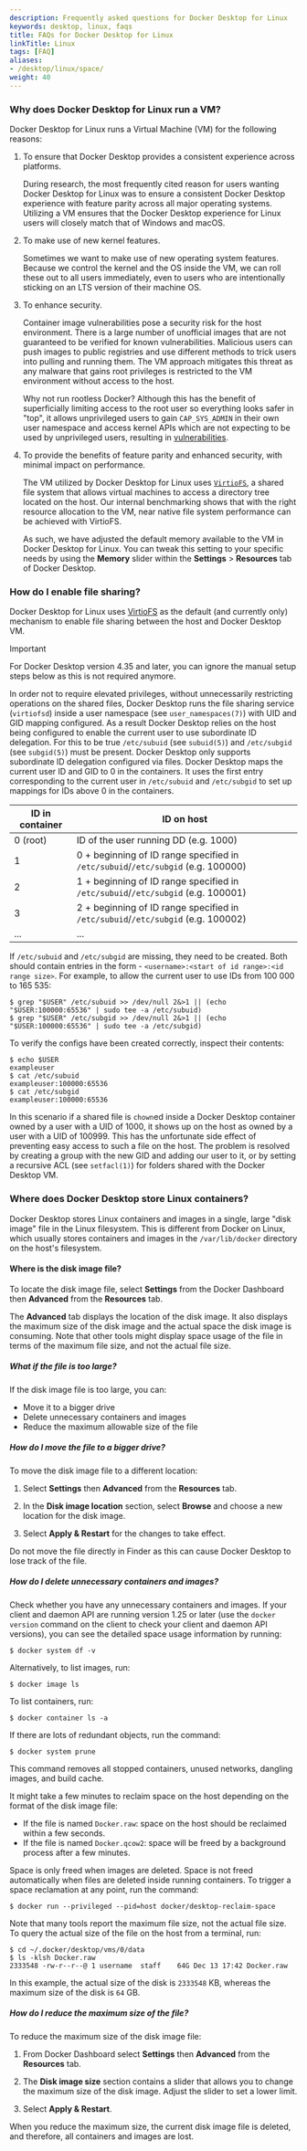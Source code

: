 ```yaml
---
description: Frequently asked questions for Docker Desktop for Linux
keywords: desktop, linux, faqs
title: FAQs for Docker Desktop for Linux
linkTitle: Linux
tags: [FAQ]
aliases:
- /desktop/linux/space/
weight: 40
---
```


### Why does Docker Desktop for Linux run a VM?

Docker Desktop for Linux runs a Virtual Machine (VM) for the following reasons:

1. To ensure that Docker Desktop provides a consistent experience across platforms.

    During research, the most frequently cited reason for users wanting Docker Desktop for Linux was to ensure a consistent Docker Desktop
    experience with feature parity across all major operating systems. Utilizing
    a VM ensures that the Docker Desktop experience for Linux users will closely
    match that of Windows and macOS.

2. To make use of new kernel features.

    Sometimes we want to make use of new operating system features. Because we control the kernel and the OS inside the VM, we can roll these out to all users immediately, even to users who are intentionally sticking on an LTS version of their machine OS.

3. To enhance security.

    Container image vulnerabilities pose a security risk for the host environment. There is a large number of unofficial images that are not guaranteed to be verified for known vulnerabilities. Malicious users can push images to public registries and use different methods to trick users into pulling and running them. The VM approach mitigates this threat as any malware that gains root privileges is restricted to the VM environment without access to the host.

    Why not run rootless Docker? Although this has the benefit of superficially limiting access to the root user so everything looks safer in "top", it allows unprivileged users to gain `CAP_SYS_ADMIN` in their own user namespace and access kernel APIs which are not expecting to be used by unprivileged users, resulting in [vulnerabilities](https://www.openwall.com/lists/oss-security/2022/01/18/7).

4. To provide the benefits of feature parity and enhanced security, with minimal impact on performance.

    The VM utilized by Docker Desktop for Linux uses [`VirtioFS`](https://virtio-fs.gitlab.io), a shared file system that allows virtual machines to access a directory tree located on the host. Our internal benchmarking shows that with the right resource allocation to the VM, near native file system performance can be achieved with VirtioFS.

    As such, we have adjusted the default memory available to the VM in Docker Desktop for Linux. You can tweak this setting to your specific needs by using the **Memory** slider within the **Settings** > **Resources** tab of Docker Desktop.

### How do I enable file sharing?

Docker Desktop for Linux uses [VirtioFS](https://virtio-fs.gitlab.io/) as the
default (and currently only) mechanism to enable file sharing between the host
and Docker Desktop VM. 

> [!IMPORTANT]
>
> For Docker Desktop version 4.35 and later, you can ignore the manual setup steps below as this is not required anymore. 

In order not to require elevated privileges, without
unnecessarily restricting operations on the shared files, Docker Desktop runs
the file sharing service (`virtiofsd`) inside a user namespace (see
`user_namespaces(7)`) with UID and GID mapping configured. As a result Docker
Desktop relies on the host being configured to enable the current user to use
subordinate ID delegation. For this to be true `/etc/subuid` (see `subuid(5)`)
and `/etc/subgid` (see `subgid(5)`) must be present. Docker Desktop only
supports subordinate ID delegation configured via files. Docker Desktop maps the
current user ID and GID to 0 in the containers. It uses the first entry
corresponding to the current user in `/etc/subuid` and `/etc/subgid` to set up
mappings for IDs above 0 in the containers.

| ID in container | ID on host                                                                       |
| --------------- | -------------------------------------------------------------------------------- |
| 0 (root)        | ID of the user running DD (e.g. 1000)                                            |
| 1               | 0 + beginning of ID range specified in `/etc/subuid`/`/etc/subgid` (e.g. 100000) |
| 2               | 1 + beginning of ID range specified in `/etc/subuid`/`/etc/subgid` (e.g. 100001) |
| 3               | 2 + beginning of ID range specified in `/etc/subuid`/`/etc/subgid` (e.g. 100002) |
| ...             | ...                                                                              |

If `/etc/subuid` and `/etc/subgid` are missing, they need to be created.
Both should contain entries in the form -
`<username>:<start of id range>:<id range size>`. For example, to allow the current user
to use IDs from 100 000 to 165 535:

```console
$ grep "$USER" /etc/subuid >> /dev/null 2&>1 || (echo "$USER:100000:65536" | sudo tee -a /etc/subuid)
$ grep "$USER" /etc/subgid >> /dev/null 2&>1 || (echo "$USER:100000:65536" | sudo tee -a /etc/subgid)
```

To verify the configs have been created correctly, inspect their contents:

```console
$ echo $USER
exampleuser
$ cat /etc/subuid
exampleuser:100000:65536
$ cat /etc/subgid
exampleuser:100000:65536
```

In this scenario if a shared file is `chown`ed inside a Docker Desktop container
owned by a user with a UID of 1000, it shows up on the host as owned by
a user with a UID of 100999. This has the unfortunate side effect of preventing
easy access to such a file on the host. The problem is resolved by creating
a group with the new GID and adding our user to it, or by setting a recursive
ACL (see `setfacl(1)`) for folders shared with the Docker Desktop VM.

### Where does Docker Desktop store Linux containers?

Docker Desktop stores Linux containers and images in a single, large "disk image" file in the Linux filesystem. This is different from Docker on Linux, which usually stores containers and images in the `/var/lib/docker` directory on the host's filesystem.

#### Where is the disk image file?

To locate the disk image file, select **Settings** from the Docker Dashboard then **Advanced** from the **Resources** tab.

The **Advanced** tab displays the location of the disk image. It also displays the maximum size of the disk image and the actual space the disk image is consuming. Note that other tools might display space usage of the file in terms of the maximum file size, and not the actual file size.

##### What if the file is too large?

If the disk image file is too large, you can:

- Move it to a bigger drive
- Delete unnecessary containers and images
- Reduce the maximum allowable size of the file

##### How do I move the file to a bigger drive?

To move the disk image file to a different location:

1. Select **Settings** then  **Advanced** from the **Resources** tab.

2. In the **Disk image location** section, select **Browse** and choose a new location for the disk image.

3. Select **Apply & Restart** for the changes to take effect.

Do not move the file directly in Finder as this can cause Docker Desktop to lose track of the file.

##### How do I delete unnecessary containers and images?

Check whether you have any unnecessary containers and images. If your client and daemon API are running version 1.25 or later (use the `docker version` command on the client to check your client and daemon API versions), you can see the detailed space usage information by running:

```console
$ docker system df -v
```

Alternatively, to list images, run:

```console
$ docker image ls
```

To list containers, run:

```console
$ docker container ls -a
```

If there are lots of redundant objects, run the command:

```console
$ docker system prune
```

This command removes all stopped containers, unused networks, dangling images, and build cache.

It might take a few minutes to reclaim space on the host depending on the format of the disk image file:

- If the file is named `Docker.raw`: space on the host should be reclaimed within a few seconds.
- If the file is named `Docker.qcow2`: space will be freed by a background process after a few minutes.

Space is only freed when images are deleted. Space is not freed automatically when files are deleted inside running containers. To trigger a space reclamation at any point, run the command:

```console
$ docker run --privileged --pid=host docker/desktop-reclaim-space
```

Note that many tools report the maximum file size, not the actual file size.
To query the actual size of the file on the host from a terminal, run:

```console
$ cd ~/.docker/desktop/vms/0/data
$ ls -klsh Docker.raw
2333548 -rw-r--r--@ 1 username  staff    64G Dec 13 17:42 Docker.raw
```

In this example, the actual size of the disk is `2333548` KB, whereas the maximum size of the disk is `64` GB.

##### How do I reduce the maximum size of the file?

To reduce the maximum size of the disk image file:

1. From Docker Dashboard select **Settings** then **Advanced** from the **Resources** tab.

2. The **Disk image size** section contains a slider that allows you to change the maximum size of the disk image. Adjust the slider to set a lower limit.

3. Select **Apply & Restart**.

When you reduce the maximum size, the current disk image file is deleted, and therefore, all containers and images are lost.
